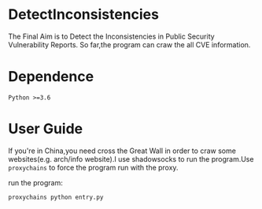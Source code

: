 # DetectInconsistencies
The Final Aim is to Detect the Inconsistencies in Public Security Vulnerability Reports.
So far,the program can craw the all CVE information. 

# Dependence
    Python >=3.6
# User Guide
If you're in China,you need cross the Great Wall in order to craw some websites(e.g. arch/info website).I use shadowsocks to run the program.Use `proxychains` to force the program run with the proxy.

run the program:
    
    proxychains python entry.py